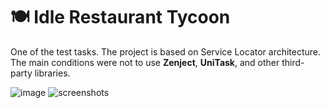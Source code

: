 # 🍽️ Idle Restaurant Tycoon  

One of the test tasks. The project is based on Service Locator architecture.  
The main conditions were not to use **Zenject**, **UniTask**, and other third-party libraries. 

![image](https://github.com/user-attachments/assets/a3fbbe4e-6cf7-4d3b-a4d9-f9c9a33c8ef2)
![screenshots](https://github.com/user-attachments/assets/fa9b798d-c851-4c48-ade2-255d0cdec3ae)
